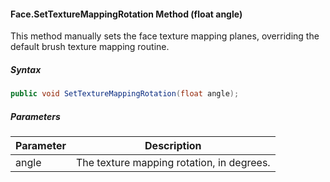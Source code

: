 #### Face.SetTextureMappingRotation Method (float angle)

This method manually sets the face texture mapping planes, overriding the default brush texture mapping routine.

##### Syntax

```csharp
public void SetTextureMappingRotation(float angle);
```

##### Parameters

| Parameter | Description |
|---|---|
| angle | The texture mapping rotation, in degrees. |